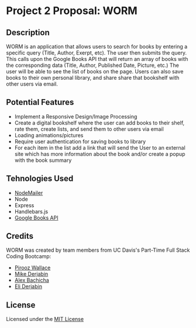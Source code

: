 # Project 2 Proposal: WORM

## Description

WORM is an application that allows users to search for books by entering a specific query (Title, Author, Exerpt, etc). The user then submits the query. This calls upon the Google Books API that will return an array of books with the corresponding data (Title, Author, Published Date, Picture, etc.) The user will be able to see the list of books on the page. Users can also save books to their own personal library, and share share that bookshelf with other users via email.

## Potential Features

* Implement a Responsive Design/Image Processing
* Create a digital bookshelf where the user can add books to their shelf, rate them, create lists, and send them to other users via email
* Loading animations/pictures
* Require user authentication for saving books to library 
* For each item in the list add a link that will send the User to an external site which has more information about the book and/or create a popup with the book summary

## Tehnologies Used

* [NodeMailer](https://nodemailer.com/usage/)
* Node
* Express
* Handlebars.js
* [Google Books API](https://developers.google.com/books)

## Credits

WORM was created by team members from UC Davis's Part-Time Full Stack Coding Bootcamp: 

* [Pirooz Wallace](https://github.com/attack-theoRy)
* [Mike Derjabin](https://github.com/mikederjabin)
* [Alex Bachicha](https://github.com/alexbachicha)
* [Eli Derjabin](https://github.com/derjabineli)

## License 

Licensed under the [MIT License](LICENSE.txt)